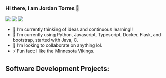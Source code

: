 ### Hi there, I am Jordan Torres 👋

[<img src="https://img.shields.io/badge/linkedin-%230077B5.svg?&style=for-the-badge&logo=linkedin&logoColor=white" />](https://www.linkedin.com/in/jordan-torres-mylinked)
[<img src="https://img.shields.io/badge/github-%2312100E.svg?&style=for-the-badge&logo=github&logoColor=white&color=black" />](https://github.com/jortorres)
[<img src="https://img.shields.io/badge/gitlab-%2312100E.svg?&style=for-the-badge&logo=gitlab&logoColor=white&color=9b51e0" />](https://github.com/jortorres)

- 🔭 I’m currently thinking of ideas and continuous learning!!
- 🌱 I’m currently using Python, Javascript, Typescript, Docker, Flask, and bootstrap, started with Java, C.
- 👯 I’m looking to collaborate on anything lol.
- ⚡ Fun fact: I like the Minnesota Vikings.


<h2> Software Development Projects: </h2>
